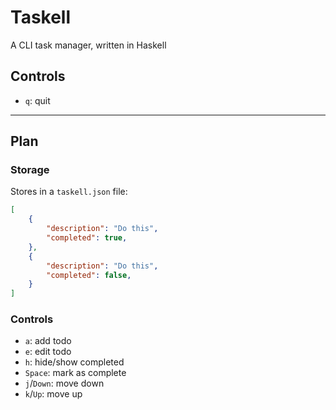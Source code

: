 # Taskell

A CLI task manager, written in Haskell

## Controls

- `q`: quit

---

## Plan

### Storage

Stores in a `taskell.json` file:

```json
[
    {
        "description": "Do this",
        "completed": true,
    },
    {
        "description": "Do this",
        "completed": false,
    }
]
```

### Controls

- `a`: add todo
- `e`: edit todo
- `h`: hide/show completed
- `Space`: mark as complete
- `j`/`Down`: move down
- `k`/`Up`: move up
